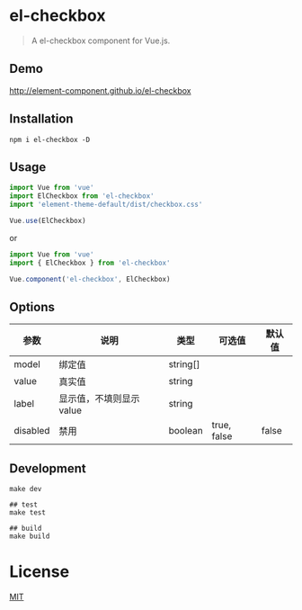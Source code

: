 # el-checkbox
> A el-checkbox component for Vue.js.

## Demo
http://element-component.github.io/el-checkbox

## Installation
```shell
npm i el-checkbox -D
```

## Usage
```javascript
import Vue from 'vue'
import ElCheckbox from 'el-checkbox'
import 'element-theme-default/dist/checkbox.css'

Vue.use(ElCheckbox)
```

or

```javascript
import Vue from 'vue'
import { ElCheckbox } from 'el-checkbox'

Vue.component('el-checkbox', ElCheckbox)
```


## Options
| 参数      | 说明    | 类型      | 可选值       | 默认值   |
|---------- |-------- |---------- |-------------  |-------- |
| model     | 绑定值   | string[]  |               |         |
| value     | 真实值   | string    |               |         |
| label     | 显示值，不填则显示 value   | string    |               |         |
| disabled  | 禁用    | boolean   | true, false   | false   |

## Development
```shell
make dev

## test
make test

## build
make build
```

# License
[MIT](https://opensource.org/licenses/MIT)
